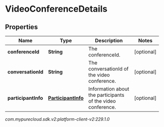 # VideoConferenceDetails


## Properties

| Name | Type | Description | Notes |
| ------------ | ------------- | ------------- | ------------- |
| **conferenceId** | **String** | The conferenceId. |  [optional] |
| **conversationId** | **String** | The conversationId of the video conference. |  [optional] |
| **participantInfo** | [**ParticipantInfo**](ParticipantInfo) | Information about the participants of the video conference. |  [optional] |




_com.mypurecloud.sdk.v2:platform-client-v2:229.1.0_
